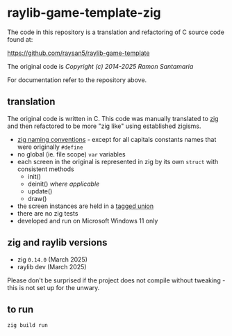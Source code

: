 # raylib-game-template-zig

The code in this repository is a translation and refactoring of C source code found at:

https://github.com/raysan5/raylib-game-template

The original code is _Copyright (c) 2014-2025 Ramon Santamaria_

For documentation refer to the repository above.

## translation

The original code is written in C. This code was manually translated to [zig](https://ziglang.org/) and then refactored to be more "zig like" using established zigisms.

- [zig naming conventions](https://ziglang.org/documentation/master/#Names) - except for all capitals constants names that were originally `#define`
- no global (ie. file scope) `var` variables
- each screen in the original is represented in zig by its own `struct` with consistent methods
  - init()
  - deinit() *where applicable*
  - update()
  - draw()
- the screen instances are held in a [tagged union](https://ziglang.org/documentation/master/#Tagged-union)
- there are no zig tests
- developed and run on Microsoft Windows 11 only

## zig and raylib versions

- zig `0.14.0` (March 2025)
- raylib dev (March 2025)

Please don't be surprised if the project does not compile without tweaking - this is not set up for the unwary.

## to run

`zig build run`

